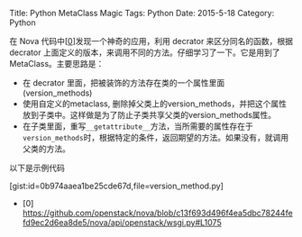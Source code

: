 Title: Python MetaClass Magic
Tags: Python
Date: 2015-5-18
Category: Python


在 Nova 代码中[[0](https://github.com/openstack/nova/blob/c13f693d496f4ea5dbc78244fefd9ec2d6ea8de5/nova/api/openstack/wsgi.py#L1075)]发现一个神奇的应用，利用 decrator 来区分同名的函数，根据 decrator 上面定义的版本，来调用不同的方法。仔细学习了一下。它是用到了 MetaClass。主要思路是：

* 在 decrator 里面，把被装饰的方法存在类的一个属性里面(version_methods)
* 使用自定义的metaclass, 删除掉父类上的version_methods，并把这个属性放到子类中。这样做是为了防止子类共享父类的version_methods属性。
* 在子类里面，重写`__getattribute__`方法，当所需要的属性存在于`version_methods`时，根据特定的条件，返回期望的方法。如果没有，就调用父类的方法。

以下是示例代码

[gist:id=0b974aaea1be25cde67d,file=version_method.py]


* [0] <https://github.com/openstack/nova/blob/c13f693d496f4ea5dbc78244fefd9ec2d6ea8de5/nova/api/openstack/wsgi.py#L1075>
